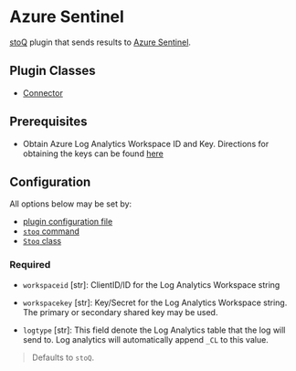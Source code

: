 # Azure Sentinel

[stoQ](https://stoq-framework.readthedocs.io/en/latest/index.html) plugin that sends results to [Azure Sentinel](https://azure.microsoft.com/en-us/services/azure-sentinel/).

## Plugin Classes

- [Connector](https://stoq-framework.readthedocs.io/en/latest/dev/connectors.html)

## Prerequisites

- Obtain Azure Log Analytics Workspace ID and Key. Directions for obtaining the keys can be found [here](https://docs.microsoft.com/en-us/azure/azure-monitor/platform/agent-linux#obtain-workspace-id-and-key)

## Configuration

All options below may be set by:

- [plugin configuration file](https://stoq-framework.readthedocs.io/en/latest/dev/plugin_overview.html#configuration)
- [`stoq` command](https://stoq-framework.readthedocs.io/en/latest/gettingstarted.html#plugin-options)
- [`Stoq` class](https://stoq-framework.readthedocs.io/en/latest/dev/core.html?highlight=plugin_opts#using-providers)

### Required

- `workspaceid` [str]: ClientID/ID for the Log Analytics Workspace string

- `workspacekey` [str]: Key/Secret for the Log Analytics Workspace string. The primary or secondary shared key may be used.

- `logtype` [str]: This field denote the Log Analytics table that the log will send to. Log analytics will automatically append `_CL` to this value.
> Defaults to `stoQ`.
